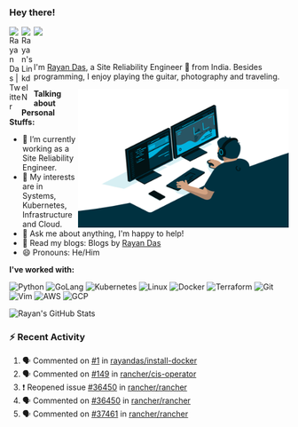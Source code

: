 ### Hey there!
<a href="https://twitter.com/raydeeam">
  <img align="left" alt="Rayan Das | Twitter" width="22px" src="https://cdn.jsdelivr.net/npm/simple-icons@v3/icons/twitter.svg" />
</a>
<a href="https://www.linkedin.com/in/rayandas/">
  <img align="left" alt="Rayan's LinkdeIN" width="22px" src="https://cdn.jsdelivr.net/npm/simple-icons@v3/icons/linkedin.svg" />
</a>

![](https://visitor-badge.glitch.me/badge?page_id=rayandas)

<br />

I'm [Rayan Das](https://rayandas.in/), a Site Reliability Engineer 🚀  from India. Besides programming, I enjoy playing the guitar, photography and traveling.

  <img align="right" alt="GIF" src="https://github.com/rayandas/rayandas/blob/master/code.gif?raw=true" width="380" height="250" />
  
**Talking about Personal Stuffs:**

- 🔭 I’m currently working as a Site Reliability Engineer.
- 🌱 My interests are in Systems, Kubernetes, Infrastructure and Cloud.
- 💬 Ask me about anything, I'm happy to help!
- 📝 Read my blogs: Blogs by [Rayan Das](https://rayandas.in/blogs)
- 😄 Pronouns: He/Him

**I've worked with:**  

<p align="left">


<img src="https://img.icons8.com/color/2x/python.png" alt="Python" width="40" height="40"/>
<img src="https://img.icons8.com/color/2x/golang.png" alt="GoLang" width="40" height="40"/>
<img src="https://img.icons8.com/color/2x/kubernetes.png"/ alt="Kubernetes" width="40" height="40">
<img src="https://img.icons8.com/color/2x/linux.png"/ alt="Linux" width="40" height="40">
<img src="https://img.icons8.com/fluent/2x/docker.png"/ alt="Docker" width="40" height="40">
<img src="https://img.icons8.com/color/2x/terraform.png" alt="Terraform" width="40" height="40"/>
<img src="https://img.icons8.com/color/2x/git.png"  alt="Git"  width="40"  height="40"/>
<img src="https://icons.iconarchive.com/icons/bokehlicia/captiva/256/vim-icon.png"  alt="Vim"  width="40"  height="40"/> 
<img src="https://img.icons8.com/color/2x/amazon-web-services.png"  alt="AWS"  width="40"  height="40"/>
<img src="https://img.icons8.com/color/2x/google-cloud.png"  alt="GCP"  width="40"  height="40"/>


![Rayan's GitHub Stats](https://github-readme-stats.vercel.app/api?username=rayandas&show_icons=true&include_all_commits=true&count_private=true&theme=default&line_height=20&width="300")
  
### :zap: Recent Activity

<!--START_SECTION:activity-->
1. 🗣 Commented on [#1](https://github.com/rayandas/install-docker/issues/1) in [rayandas/install-docker](https://github.com/rayandas/install-docker)
2. 🗣 Commented on [#149](https://github.com/rancher/cis-operator/issues/149) in [rancher/cis-operator](https://github.com/rancher/cis-operator)
3. ❗️ Reopened issue [#36450](https://github.com/rancher/rancher/issues/36450) in [rancher/rancher](https://github.com/rancher/rancher)
4. 🗣 Commented on [#36450](https://github.com/rancher/rancher/issues/36450) in [rancher/rancher](https://github.com/rancher/rancher)
5. 🗣 Commented on [#37461](https://github.com/rancher/rancher/issues/37461) in [rancher/rancher](https://github.com/rancher/rancher)
<!--END_SECTION:activity-->

<!---
![Rayan's Most Used Languages](https://github-readme-stats.vercel.app/api/top-langs/?username=rayandas&langs_count=6&layout=compact)
<img src="https://github-readme-streak-stats.herokuapp.com?user=rayandas&theme=default&layout=compact" width="850">
<img src="https://github-readme-stats.vercel.app/api/top-langs/?username=rayandas&show_icons=true&include_all_commits=true&count_private=true&theme=default&line_height=20" alt="Rayan's most used languages" width="350">
<img src="https://github-readme-stats.vercel.app/api?username=rayandas&show_icons=true&include_all_commits=true&count_private=true&theme=default&layout=compact" alt="GitHub Stats of Rayan" width="350">
<img src="https://github-readme-streak-stats.herokuapp.com?user=rayandas&theme=default" align="right" width="875">
-->
